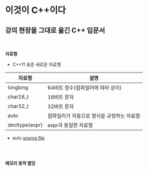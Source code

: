 # 이것이 C++이다
## 강의 현장을 그대로 옮긴 C++ 입문서

<br/><br/>
**자료형**

+ C++11 표준 새로운 자료형

자료형 | 설명
------------ | -------------
longlong | 64비트 정수(컴파일러에 따라 상이)
char16_t | 16비트 문자
char32_t | 32비트 문자
auto | 컴파일러가 자동으로 형식을 규정하는 자료형
decltype(expr) | expr과 동일한 자료형

+ auto [source file](https://github.com/Hanbyori/Project/blob/main/Sample/Auto.cpp)

<br/><br/>

**메모리 동적 할당**
